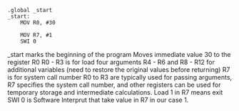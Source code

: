 ```
.global _start
_start:
	MOV R0, #30
	
	MOV R7, #1
	SWI 0
```

_start marks the beginning of the program
Moves immediate value 30 to the register R0
R0 - R3 is for load four arguments
R4 - R6 and R8 - R12 for additional variables (need to restore the original values before returning)
R7 is for system call number
R0 to R3 are typically used for passing arguments, R7 specifies the system call number, and other registers can be used for temporary storage and intermediate calculations.
Load 1 in R7 means exit
SWI 0 is Software Interprut that take value in R7 in our case 1.
